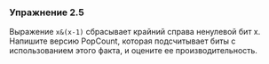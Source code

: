 ### Упражнение 2.5

Выражение ```x&(x-1)```  сбрасывает крайний справа ненулевой бит x.
Напишите версию PopCount, которая подсчитывает биты с использованием этого факта,
и оцените ее производительность.